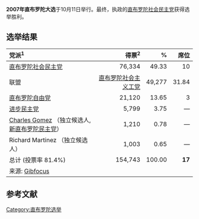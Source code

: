 **2007年直布罗陀大选**于10月11日举行。最终，执政的[直布罗陀社会民主党](../Page/直布罗陀社会民主党.md "wikilink")获得选举胜利。

## 选举结果

| 党派<sup>1</sup>                                                                                                                                 |                                 得票<sup>2</sup> |      % |     席位 |
| :--------------------------------------------------------------------------------------------------------------------------------------------- | ---------------------------------------------: | -----: | -----: |
| [直布罗陀社会民主党](../Page/直布罗陀社会民主党.md "wikilink")                                                                                                   |                                         76,334 |  49.33 |     10 |
| 联盟                                                                                                                                             | [直布罗陀社会主义工党](../Page/直布罗陀社会主义工党.md "wikilink") | 49,277 |  31.84 |
| [直布罗陀自由党](https://zh.wikipedia.org/wiki/直布罗陀自由党 "wikilink")                                                                                    |                                         21,120 |  13.65 |      3 |
| [进步民主党](https://zh.wikipedia.org/wiki/进步民主党_\(直布罗陀\) "wikilink")                                                                               |                                          5,799 |   3.75 |      — |
| [Charles Gomez](https://zh.wikipedia.org/wiki/Charles_Gomez "wikilink") （独立候选人, [新直布罗陀民主党](https://zh.wikipedia.org/wiki/新直布罗陀民主党 "wikilink")） |                                          1,210 |   0.78 |      — |
| Richard Martinez （独立候选人）                                                                                                                       |                                          1,003 |   0.65 |      — |
| 总计 (投票率 81.4%)                                                                                                                                 |                                        154,743 | 100.00 | **17** |
| 来源: [Gibfocus](http://www.gibfocus.gi/details_headlines.php?id=1928)                                                                           |                                                |        |        |

## 参考文献

[Category:直布罗陀选举](https://zh.wikipedia.org/wiki/Category:直布罗陀选举 "wikilink")